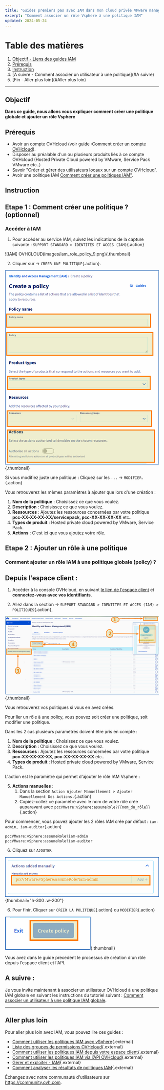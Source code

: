 ```yaml
---
title: "Guides premiers pas avec IAM dans mon cloud privée VMware managé par OVHcloud"
excerpt: "Comment associer un rôle Vsphere à une politique IAM"
updated: 2024-05-24
---
```


# Table des matières
1. [Objectif - Liens des guides IAM](#Objectif)
2. [Prérequis](#Prérequis)
3. [Instruction](#Instruction)
4. [A suivre - Comment associer un utilisateur à une politique](#A suivre)
5. [Fin - Aller plus loin](#Aller plus loin)

---
## Objectif

**Dans ce guide, nous allons vous expliquer comment créer une politique globale et ajouter un rôle Vsphere**

## Prérequis

- Avoir un compte OVHcloud (voir guide :[Comment créer un compte OVHcloud](https://help.ovhcloud.com/csm/fr-account-create-ovhcloud-account?id=kb_article_view&sysparm_article=KB0043023)).
- Disposer au préalable d'un ou plusieurs produits liés à ce compte OVHcloud (Hosted Private Cloud powered by VMware, Service Pack VMware etc..)
- Savoir ["Créer et gérer des utilisateurs locaux sur un compte OVHcloud"](https://help.ovhcloud.com/csm/fr-account-managing-users?id=kb_article_view&sysparm_article=KB0043058).
- Avoir une politique IAM [Comment créer une politiques IAM"](https://help.ovhcloud.com/csm/fr-customer-iam-policies-ui?id=kb_article_view&sysparm_article=KB0058730).

## Instruction

## Etape 1 : Comment créer une politique ? (optionnel)

### Accéder à IAM 

1. Pour accéder au service IAM, suivez les indications de la capture suivante : `SUPPORT STANDARD > IDENTITES ET ACCES (IAM)`{.action}

![IAM] OVHCLOUD(images/iam_role_policy_9.png){.thumbnail}

2. Cliquer sur -> `CREER UNE POLITIQUE`{.action}.

![IAM POLICY](images/iam_role_policy_10.png){.thumbnail}

Si vous modifiez juste une politique : Cliquez sur les `...` -> `MODIFIER.`{.action}

Vous retrouverez les mêmes paramètres à ajouter que lors d'une création :

1. **Nom de la politique** : Choisissez ce que vous voulez.
2. **Description** : Choisissez ce que vous voulez.
3. **Ressources** : Ajoutez les ressources concernées par votre politique **pcc-XX-XX-XX-XX/servicepack, pcc-XX-XX-XX-XX** etc..
4. **Types de produit** : Hosted private cloud powered by VMware, Service Pack.
5. **Actions** : C'est ici que vous ajoutez votre rôle.


## Etape 2 : Ajouter un rôle à une politique

### Comment ajouter un rôle IAM à une politique globale (policy) ?

## Depuis l'espace client :

1. Accéder à la console OVHcloud, en suivant [le lien de l'espace client](https://www.ovh.com/manager) et **connectez-vous avec vos identifiants**.

2. Allez dans la section -> `SUPPORT STANDARD > IDENTITES ET ACCES (IAM) > POLITIQUES`{.action},

![IAM OVHCLOUD](images/iam_role_policy_9.png){.thumbnail}

Vous retrouverez vos politiques si vous en avez créés.

Pour lier un rôle à une policy, vous pouvez soit créer une politique, soit modifier une politique.

Dans les 2 cas plusieurs paramètres doivent être pris en compte :

1. **Nom de la politique** : Choisissez ce que vous voulez.
2. **Description** : Choisissez ce que vous voulez.
3. **Ressources** : Ajoutez les ressources concernées par votre politique **pcc-XX-XX-XX-XX, pcc-XX-XX-XX-XX** etc..
4. **Types de produit** : Hosted private cloud powered by VMware, Service Pack.


L'action est le paramètre qui permet d'ajouter le rôle IAM Vsphere :

5. **Actions manuelles** :
   1. Dans la section `Action Ajouter Manuellement > Ajouter Manuellement Des Actions.`{.action}
   2. Copiez-collez ce paramètre avec le nom de votre rôle crée auparavant avec `pccVMware:vSphere:assumeRole?{{nom_du_rôle}}`{.action}

Pour commencer, vous pouvez ajouter les 2 rôles IAM crée par défaut : `iam-admin, iam-auditor`{.action}

```Shell
pccVMware:vSphere:assumeRole?iam-admin
pccVMware:vSphere:assumeRole?iam-auditor
```
6. Cliquez sur `AJOUTER`

![IAM ACTION ADD](images/iam_role_policy_11.png){thumbnail="h-300 .w-200"}

6. Pour finir, Cliquer sur `CREER LA POLITIQUE`{.action} ou `MODIFIER`{.action}

![IAM POLICY ADD](images/iam_role_policy_12.png){.thumbnail}

Vous avez dans le guide precedent le processus de création d'un rôle depuis l'espace client et l'API.

## A suivre :

Je vous invite maintenant à associer un utilisateur OVHcloud à une politique IAM globale en suivant les instructions du tutoriel suivant : [Comment associer un utilisateur à une politique IAM globale](/pages/hosted_private_cloud/hosted_private_cloud_powered_by_vmware/vmware_iam_user_policy).

---
## Aller plus loin
Pour aller plus loin avec IAM, vous pouvez lire ces guides :

- [Comment utiliser les politiques IAM avec vSphere](https://help.ovhcloud.com/csm/fr-vmware-use-iam-vsphere?id=kb_article_view&sysparm_article=KB0059059){.external}
- [Liste des groupes de permissions OVHcloud](https://help.ovhcloud.com/csm/fr-customer-iam-permissionsgroup?id=kb_article_view&sysparm_article=KB0060254){.external}
- [Comment utiliser les politiques IAM depuis votre espace client](https://help.ovhcloud.com/csm/fr-customer-iam-policies-ui?id=kb_article_view&sysparm_article=KB0058730){.external}
- [Comment utiliser les politiques IAM via l’API OVHcloud](https://help.ovhcloud.com/csm/fr-customer-iam-policies-api?id=kb_article_view&sysparm_article=KB0056808){.external}
- [Gérer et exploiter - IAM](https://help.ovhcloud.com/csm/fr-documentation-manage-operate-iam?id=kb_browse_cat&kb_id=3d4a8129a884a950f07829d7d5c75243&kb_category=f9734072c014f990f0785f572a5744ed&spa=1){.external}
- [Comment analyser les résultats de politiques IAM](https://help.ovhcloud.com/csm/fr-iam-troubleshooting?id=kb_article_view&sysparm_article=KB0060455){.external}
  
Échangez avec notre communauté d'utilisateurs sur <https://community.ovh.com>.

